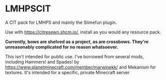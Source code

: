 # LMHPSCIT
A CIT pack for LMHPS and mainly the Slimefun plugin.

Use with https://citresewn.shcm.io/, install as you would any resource pack.

**Currently, bows are shelved as a project, as are crossbows. They're unreasonably complicated for no reason whatsoever.**

This isn't intended for public use. I've borrowed from several mods, including Hammers! and Spades! by https://www.planetminecraft.com/member/marwinekk/ and Mekanism for textures. It's intended for a specific, private Minecraft server
